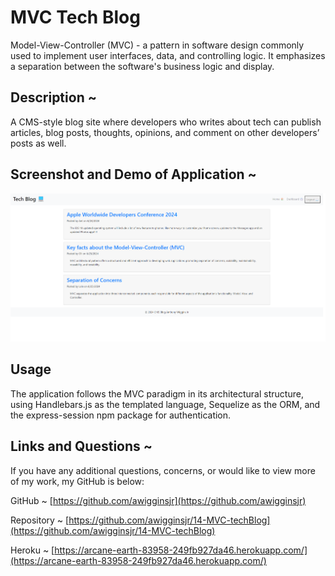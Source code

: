 # MVC Tech Blog

Model-View-Controller (MVC) - a pattern in software design commonly used to implement user interfaces, data, and controlling logic. It emphasizes a separation between the software's business logic and display.

## Description ~

A CMS-style blog site where developers who writes about tech can publish articles, blog posts, thoughts, opinions, and comment on other developers’ posts as well.

## Screenshot and Demo of Application ~

![screenshot](assets/images/techblogsc.png)

## Usage

The application follows the MVC paradigm in its architectural structure, using Handlebars.js as the templated language, Sequelize as the ORM, and the express-session npm package for authentication.

## Links and Questions ~

If you have any additional questions, concerns, or would like to view more of my work, my GitHub is below:

GitHub ~ [https://github.com/awigginsjr](https://github.com/awigginsjr)

Repository ~ [https://github.com/awigginsjr/14-MVC-techBlog](https://github.com/awigginsjr/14-MVC-techBlog)

Heroku ~ [https://arcane-earth-83958-249fb927da46.herokuapp.com/](https://arcane-earth-83958-249fb927da46.herokuapp.com/)
